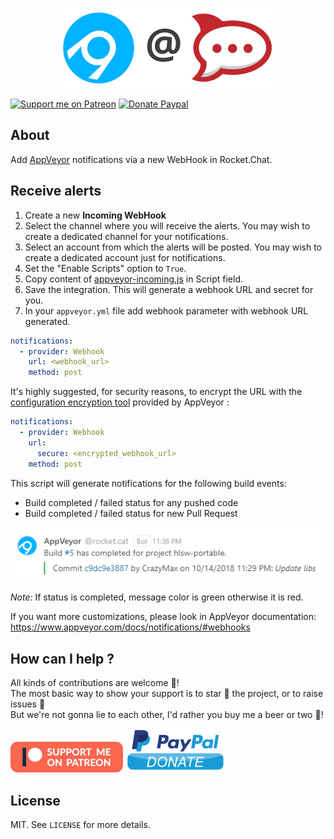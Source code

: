 <p align="center"><a href="https://github.com/crazy-max/rocketchat-appveyor" target="_blank"><img height="128" src="https://github.com/crazy-max/rocketchat-appveyor/blob/master/res/rocketchat-appveyor.png"></a></p>

[![Support me on Patreon](https://img.shields.io/badge/donate-patreon-fb664e.svg?style=flat-square)](https://www.patreon.com/crazymax)
[![Donate Paypal](https://img.shields.io/badge/donate-paypal-7057ff.svg?style=flat-square)](https://www.paypal.me/crazyws)

## About

Add [AppVeyor](https://www.appveyor.com) notifications via a new WebHook in Rocket.Chat.

## Receive alerts

1. Create a new **Incoming WebHook**
2. Select the channel where you will receive the alerts. You may wish to create a dedicated channel for your notifications.
3. Select an account from which the alerts will be posted. You may wish to create a dedicated account just for notifications.
4. Set the "Enable Scripts" option to `True`.
5. Copy content of [appveyor-incoming.js](src/appveyor-incoming.js) in Script field.
6. Save the integration. This will generate a webhook URL and secret for you.
7. In your `appveyor.yml` file add webhook parameter with webhook URL generated.

```yaml
notifications:
  - provider: Webhook
    url: <webhook_url>
    method: post
```

It's highly suggested, for security reasons, to encrypt the URL with the [configuration encryption tool](https://ci.appveyor.com/tools/encrypt) provided by AppVeyor :

```yaml
notifications:
  - provider: Webhook
    url:
      secure: <encrypted_webhook_url>
    method: post
```

This script will generate notifications for the following build events:

- Build completed / failed status for any pushed code
- Build completed / failed status for new Pull Request

![Screenshot of messages generated by AppVeyor integration script](res/screenshot.png)

*Note:* If status is completed, message color is green otherwise it is red.

If you want more customizations, please look in AppVeyor documentation: <https://www.appveyor.com/docs/notifications/#webhooks>

## How can I help ?

All kinds of contributions are welcome :raised_hands:!<br />
The most basic way to show your support is to star :star2: the project, or to raise issues :speech_balloon:<br />
But we're not gonna lie to each other, I'd rather you buy me a beer or two :beers:!

[![Support me on Patreon](res/patreon.png)](https://www.patreon.com/crazymax) 
[![Paypal Donate](res/paypal.png)](https://www.paypal.me/crazyws)

## License

MIT. See `LICENSE` for more details.
